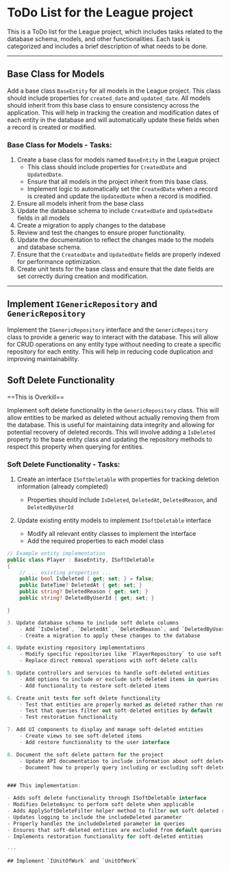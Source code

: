 # ToDo List for the League project

This is a ToDo list for the League project, which includes tasks related to the database schema, models, and other functionalities. Each task is categorized and includes a brief description of what needs to be done.

---

## Base Class for Models

Add a base class `BaseEntity` for all models in the League project. This class should include properties for `created_date` and `updated_date`. All models should inherit from this base class to ensure consistency across the application.
This will help in tracking the creation and modification dates of each entity in the database and will automatically update these fields when a record is created or modified.

### Base Class for Models - Tasks:

1. Create a base class for models named `BaseEntity` in the League project
   - This class should include properties for `CreatedDate` and `UpdatedDate`.
   - Ensure that all models in the project inherit from this base class.
   - Implement logic to automatically set the `CreatedDate` when a record is created and update
     the `UpdatedDate` when a record is modified.
2. Ensure all models inherit from the base class
3. Update the database schema to include `CreatedDate` and `UpdatedDate` fields in all models
4. Create a migration to apply changes to the database
5. Review and test the changes to ensure proper functionality.
6. Update the documentation to reflect the changes made to the models and database schema.
7. Ensure that the `CreatedDate` and `UpdatedDate` fields are properly indexed for performance
    optimization.
8. Create unit tests for the base class and ensure that the date fields are set correctly
    during creation and modification.

---

## Implement `IGenericRepository` and `GenericRepository`

Implement the `IGenericRepository` interface and the `GenericRepository` class to provide a generic way to interact with the database. This will allow for CRUD operations on any entity type without needing to create a specific repository for each entity.
This will help in reducing code duplication and improving maintainability.

## Soft Delete Functionality

==This is Overkill==

Implement soft delete functionality in the `GenericRepository` class. This will allow entities to be marked as deleted without actually removing them from the database. This is useful for maintaining data integrity and allowing for potential recovery of deleted records.
This will involve adding a `IsDeleted` property to the base entity class and updating the repository methods to respect this property when querying for entities.

### Soft Delete Functionality - Tasks:

1. Create an interface `ISoftDeletable` with properties for tracking deletion information (already completed)
    - Properties should include `IsDeleted`, `DeletedAt`, `DeletedReason`, and `DeletedByUserId`

2. Update existing entity models to implement `ISoftDeletable` interface
    - Modify all relevant entity classes to implement the interface
    - Add the required properties to each model class

```csharp
// Example entity implementation
public class Player : BaseEntity, ISoftDeletable
{
    // ... existing properties ...
    public bool IsDeleted { get; set; } = false;
    public DateTime? DeletedAt { get; set; }
    public string? DeletedReason { get; set; }
    public string? DeletedByUserId { get; set; }

}

3. Update database schema to include soft delete columns
    - Add `IsDeleted`, `DeletedAt`, `DeletedReason`, and `DeletedByUserId` fields to relevant tables
    - Create a migration to apply these changes to the database

4. Update existing repository implementations
    - Modify specific repositories like `PlayerRepository` to use soft delete functionality
    - Replace direct removal operations with soft delete calls

5. Update controllers and services to handle soft-deleted entities
    - Add options to include or exclude soft-deleted items in queries
    - Add functionality to restore soft-deleted items

6. Create unit tests for soft delete functionality
    - Test that entities are properly marked as deleted rather than removed
    - Test that queries filter out soft-deleted entities by default
    - Test restoration functionality

7. Add UI components to display and manage soft-deleted entities
    - Create views to see soft-deleted items
    - Add restore functionality to the user interface

8. Document the soft delete pattern for the project
    - Update API documentation to include information about soft delete
    - Document how to properly query including or excluding soft-deleted items


### This implementation:

- Adds soft delete functionality through ISoftDeletable interface
- Modifies DeleteAsync to perform soft delete when applicable
- Adds ApplySoftDeleteFilter helper method to filter out soft-deleted records
- Updates logging to include the includeDeleted parameter
- Properly handles the includeDeleted parameter in queries
- Ensures that soft-deleted entities are excluded from default queries
- Implements restoration functionality for soft-deleted entities

---

## Implement `IUnitOfWork` and `UnitOfWork`
